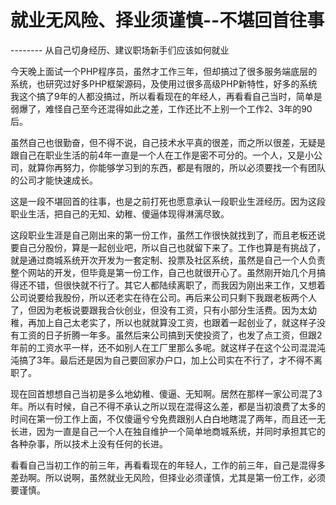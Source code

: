 # 就业无风险、择业须谨慎--不堪回首往事
   -------- 从自己切身经历、建议职场新手们应该如何就业

今天晚上面试一个PHP程序员，虽然才工作三年，但却搞过了很多服务端底层的系统，也研究过好多PHP框架源码，及使用过很多高级PHP新特性，好多的系统我这个搞了9年的人都没搞过，所以看看现在的年经人，再看看自己当时，简单是弱爆了，难怪自己至今还混得如此之差，工作还比不上别一个工作2、3年的90后。 

虽然自己也很勤奋，但不得不说，自己技术水平真的很差，而之所以很差，无疑是跟自己在职业生活的前4年一直是一个人在工作是密不可分的。一个人，又是小公司，就算你再努力，你能够学习到的东西，都是有限的，所以必须要找一个有团队的公司才能快速成长。

这是一段不堪回首的往事，也是之前打死也愿意承认一段职业生涯经历。因为这段职业生活，把自己的无知、幼稚、傻逼体现得淋漓尽致。 

这段职业生涯是自己刚出来的第一份工作，虽然工作很快就找到了，而且老板还说要自己分股份，算是一起创业吧，所以自己也就留下来了。工作也算是有挑战了，就是通过商城系统开次开发为一套定制、投票及社区系统，虽然是自己一个人负责整个网站的开发，但毕竟是第一份工作，自己也就很开心了。虽然刚开始几个月搞得还不错，但很快就不行了。其它人都陆续离职了，而我因为刚出来工作，又想着公司说要给我股份，所以还老实在待在公司。再后来公司只剩下我跟老板两个人了，但因为老板说要跟我合伙创业，但没有工资，只有小部分生活费。因为太幼稚，再加上自己太老实了，所以也就就算没工资，也跟着一起创业了，就这样子没有工资的日子折腾一年多。虽然后来公司搞到天使投资了，也发了点工资，但跟2年前的工资水平一样，还不如别人在工厂里那么多呢。就这样子在这个公司混混沌沌搞了3年。最后还是因为自己要回家办户口，加上公司实在不行了，才不得不离职了。

现在回首想想自己当初是多么地幼稚、傻逼、无知啊。居然在那样一家公司混了3年。所以有时候，自己不得不承认之所以现在混得这么差，都是当初浪费了太多的时间在第一份工作上面，不仅傻逼兮兮免费跟别人白白地瞎混了两年，而且还一无长进，因为一直是自己一个人在独自维护一个简单地商城系统，并同时承担其它的各种杂事，所以技术上没有任何的长进。

看看自己当初工作的前三年，再看看现在的年轻人，工作的前三年，自己是混得多差劲啊。所以说啊，虽然就业无风险，但择业必须谨慎，尤其是第一份工作，必须要谨慎。 
  
 
 

